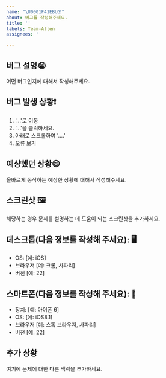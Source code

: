 ```yaml
---
name: "\U0001F41EBUG❗️"
about: 버그를 작성해주세요.
title: ''
labels: Team-Allen
assignees: ''

---
```


## 버그 설명😭
어떤 버그인지에 대해서 작성해주세요.

## 버그 발생 상황❗️
1. '...'로 이동
2. '...'을 클릭하세요.
3. 아래로 스크롤하여 '....'
4. 오류 보기

## 예샹했던 상황😄
올바르게 동작하는 예상한 상황에 대해서 작성해주세요. 

## 스크린샷 🖼️
해당하는 경우 문제를 설명하는 데 도움이 되는 스크린샷을 추가하세요.

## 데스크톱(다음 정보를 작성해 주세요): 🖥️
 - OS: [예: iOS]
 - 브라우저 [예: 크롬, 사파리]
 - 버전 [예: 22]

## 스마트폰(다음 정보를 작성해 주세요): 📱
 - 장치: [예: 아이폰 6]
 - OS: [예: iOS8.1]
 - 브라우저 [예: 스톡 브라우저, 사파리]
 - 버전 [예: 22]

## 추가 상황
여기에 문제에 대한 다른 맥락을 추가하세요.
